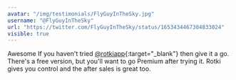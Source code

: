 ```yaml
---
avatar: "/img/testimonials/FlyGuyInTheSky.jpg"
username: "@FlyGuyInTheSky"
url: "https://twitter.com/FlyGuyInTheSky/status/1653434467304833024"
visible: true
---
```


Awesome If you haven't tried [@rotkiapp](https://twitter.com/rotkiapp){:target="\_blank"} then give it a go. There's a free version, but you'll want to go Premium after trying it. Rotki gives you control and the after sales is great too.
